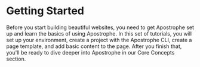 # Getting Started

Before you start building beautiful websites, you need to get Apostrophe set up and learn the basics of using Apostrophe. In this set of tutorials, you will set up your environment, create a project with the Apostrophe CLI, create a page template, and add basic content to the page. After you finish that, you'll be ready to dive deeper into Apostrophe in our Core Concepts section.